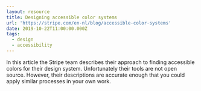 ```yaml
---
layout: resource
title: Designing accessible color systems
url: 'https://stripe.com/en-nl/blog/accessible-color-systems'
date: 2019-10-22T11:00:00.000Z
tags:
  - design
  - accessibility
---
```

In this article the Stripe team describes their approach to finding accessible colors for their design system. Unfortunately their tools are not open source. However, their descriptions are accurate enough that you could apply similar processes in your own work.
